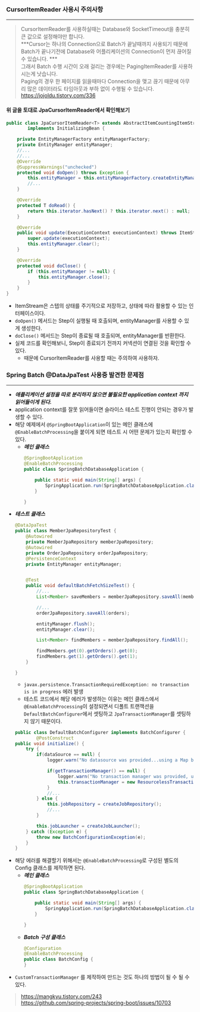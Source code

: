 ### CursorItemReader 사용시 주의사항
---

> CursorItemReader를 사용하실때는 Database와 SocketTimeout을 충분히 큰 값으로 설정해야만 합니다. <br/>
> ***Cursor는 하나의 Connection으로 Batch가 끝날때까지 사용되기 때문에 Batch가 끝나기전에 Database와 어플리케이션의 Connection이 먼저 끊어질수 있습니다.
*** <br/>
> 그래서 Batch 수행 시간이 오래 걸리는 경우에는 PagingItemReader를 사용하시는게 낫습니다. <br/>
> Paging의 경우 한 페이지를 읽을때마다 Connection을 맺고 끊기 때문에 아무리 많은 데이터라도 타임아웃과 부하 없이 수행될 수 있습니다. <br/>
> https://jojoldu.tistory.com/336

#### 위 글을 토대로 JpaCursorItemReader에서 확인해보기
```java
public class JpaCursorItemReader<T> extends AbstractItemCountingItemStreamItemReader<T>
		implements InitializingBean {

	private EntityManagerFactory entityManagerFactory;
	private EntityManager entityManager;
    //...
    //...
	@Override
	@SuppressWarnings("unchecked")
	protected void doOpen() throws Exception {
		this.entityManager = this.entityManagerFactory.createEntityManager();
        //...
	}

	@Override
	protected T doRead() {
		return this.iterator.hasNext() ? this.iterator.next() : null;
	}

	@Override
	public void update(ExecutionContext executionContext) throws ItemStreamException {
		super.update(executionContext);
		this.entityManager.clear();
	}

	@Override
	protected void doClose() {
		if (this.entityManager != null) {
			this.entityManager.close();
		}
	}
}
```
- ItemStream은 스텝의 상태를 주기적으로 저장하고, 상태에 따라 활용할 수 있는 인터페이스이다.
- `doOpen()` 메서드는 Step이 실행될 때 호출되며, entityManager를 사용할 수 있게 생성한다.
- `doClose()` 메서드는 Step이 종료될 때 호출되며, entityManager를 반환한다.
- 실제 코드를 확인해보니, Step이 종료되기 전까지 커넥션이 연결된 것을 확인할 수 있다.
  - 때문에 CursorItemReader를 사용할 때는 주의하여 사용하자. 

### Spring Batch @DataJpaTest 사용중 발견한 문제점
---
- ***애플리케이션 설정을 따로 분리하지 않으면 불필요한 application context 까지 읽어들이게 된다.***
- application context를 잘못 읽어들이면 슬라이스 테스트 진행이 안되는 경우가 발생할 수 있다.
- 해당 예제에서 `@SpringBootApplication`이 있는 메인 클래스에 `@EnableBatchProcessing`을 붙이게 되면 테스트 시 어떤 문제가 있는지 확인할 수 있다.
  - ***메인 클래스***
      ```java
      @SpringBootApplication
      @EnableBatchProcessing
      public class SpringBatchDatabaseApplication {

          public static void main(String[] args) {
              SpringApplication.run(SpringBatchDatabaseApplication.class, args);
          }

      }
      ```
- ***테스트 클래스***
    ```java
    @DataJpaTest
    public class MemberJpaRepositoryTest {
        @Autowired
        private MemberJpaRepository memberJpaRepository;
        @Autowired
        private OrderJpaRepository orderJpaRepository;
        @PersistenceContext
        private EntityManager entityManager;


        @Test
        public void defaultBatchFetchSizeTest() {
            //...
            List<Member> saveMembers = memberJpaRepository.saveAll(members);

            //...
            orderJpaRepository.saveAll(orders);

            entityManager.flush();
            entityManager.clear();

            List<Member> findMembers = memberJpaRepository.findAll();

            findMembers.get(0).getOrders().get(0);
            findMembers.get(1).getOrders().get(1);
        }

    }
    ```
    - `javax.persistence.TransactionRequiredException: no transaction is in progress` 에러 발생
    - 테스트 코드에서 해당 에러가 발생하는 이유는 메인 클래스에서 `@EnableBatchProcessing`이 설정되면서 디폴트 트랜잭션을 `DefaultBatchConfigurer`에서 셋팅하고 `JpaTransactionManager`를 셋팅하지 않기 때문이다.
    ```java
    public class DefaultBatchConfigurer implements BatchConfigurer {
        	@PostConstruct
	public void initialize() {
		try {
			if(dataSource == null) {
				logger.warn("No datasource was provided...using a Map based JobRepository");

				if(getTransactionManager() == null) {
					logger.warn("No transaction manager was provided, using a ResourcelessTransactionManager");
					this.transactionManager = new ResourcelessTransactionManager();
				}
                //...
			} else {
				this.jobRepository = createJobRepository();
                //...
			}

			this.jobLauncher = createJobLauncher();
		} catch (Exception e) {
			throw new BatchConfigurationException(e);
		}
	}
    ```
- 해당 에러를 해결할기 위해서는 `@EnableBatchProcessing`로 구성된 별도의 Config 클래스를 제작하면 된다.
  - ***메인 클래스***
    ```java
    @SpringBootApplication
    public class SpringBatchDatabaseApplication {

        public static void main(String[] args) {
            SpringApplication.run(SpringBatchDatabaseApplication.class, args);
        }

    }
    ```
  - ***Batch 구성 클래스***
    ```java
    @Configuration
    @EnableBatchProcessing
    public class BatchConfig {
    }
    ```
- `CustomTransactionManager` 를 제작하여 만드는 것도 하나의 방법이 될 수 될 수 있다.

> https://mangkyu.tistory.com/243 <br/>
> https://github.com/spring-projects/spring-boot/issues/10703
